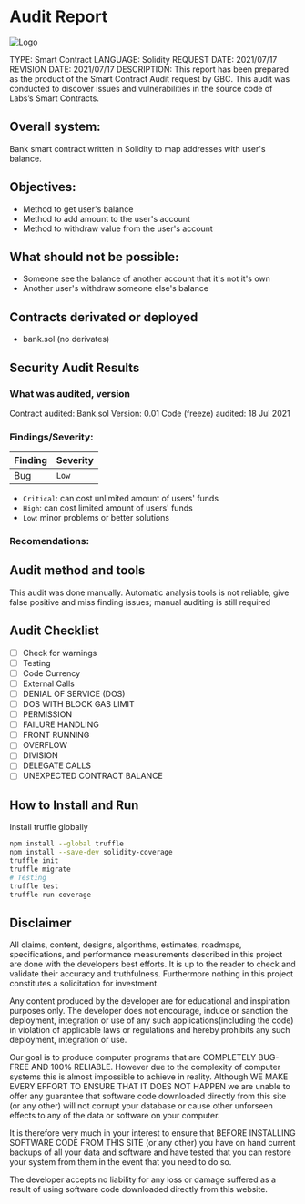 # Audit Report
![Logo](https://alexandrebarros.com/global/audit-report/audit-report-2021-small.png?alt=audit-report)

TYPE: Smart Contract
LANGUAGE: Solidity
REQUEST DATE: 2021/07/17
REVISION DATE: 2021/07/17
DESCRIPTION:
This report has been prepared as the product of the Smart Contract Audit request by GBC. This audit was conducted to discover issues and vulnerabilities in the source code of Labs’s Smart Contracts.


## Overall system:
Bank smart contract written in Solidity to map addresses with user's balance.

## Objectives:
- Method to get user's balance
- Method to add amount to the user's account
- Method to withdraw value from the user's account

## What should not be possible:
- Someone see the balance of another account that it's not it's own
- Another user's withdraw someone else's balance

## Contracts derivated or deployed
- bank.sol (no derivates)

## Security Audit Results

### What was audited, version
Contract audited: Bank.sol
Version: 0.01
Code (freeze) audited: 18 Jul 2021

### Findings/Severity:
Finding  |  Severity
--------  |  --------
Bug  |  `Low`

- `Critical`: can cost unlimited amount of users' funds
- `High`: can cost limited amount of users' funds
- `Low`: minor problems or better solutions

### Recomendations:

## Audit method and tools
This audit was done manually. Automatic analysis tools is not reliable, give false positive and miss finding issues; manual auditing is still required

## Audit Checklist
- [ ] Check for warnings
- [ ] Testing
- [ ] Code Currency
- [ ] External Calls
- [ ] DENIAL OF SERVICE (DOS)
- [ ] DOS WITH BLOCK GAS LIMIT
- [ ] PERMISSION
- [ ] FAILURE HANDLING
- [ ] FRONT RUNNING
- [ ] OVERFLOW
- [ ] DIVISION
- [ ] DELEGATE CALLS
- [ ] UNEXPECTED CONTRACT BALANCE

## How to Install and Run
Install truffle globally
```bash
npm install --global truffle
npm install --save-dev solidity-coverage
truffle init 
truffle migrate
# Testing
truffle test
truffle run coverage
````

## Disclaimer
All claims, content, designs, algorithms, estimates, roadmaps, specifications, and performance measurements described in this project are done with the developers best efforts. It is up to the reader to check and validate their accuracy and truthfulness. Furthermore nothing in this project constitutes a solicitation for investment.

Any content produced by the developer are for educational and inspiration purposes only. The developer does not encourage, induce or sanction the deployment, integration or use of any such applications(including the code) in violation of applicable laws or regulations and hereby prohibits any such deployment, integration or use.

Our goal is to produce computer programs that are COMPLETELY BUG-FREE AND 100% RELIABLE.  However due to the complexity of computer systems this is almost impossible to achieve in reality. Although WE MAKE EVERY EFFORT TO ENSURE THAT IT DOES NOT HAPPEN we are unable to offer any guarantee that software code downloaded directly from this site (or any other) will not corrupt your database or cause other unforseen effects to any of the data or software on your computer.

It is therefore very much in your interest to ensure that BEFORE INSTALLING SOFTWARE CODE FROM THIS SITE (or any other) you have on hand current backups of all your data and software and have tested that you can restore your system from them in the event that you need to do so.

The developer accepts no liability for any loss or damage suffered as a result of using software code downloaded directly from this website.

